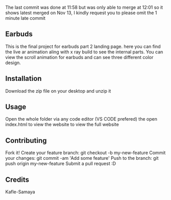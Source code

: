 The last commit was done at 11:58 but was only able to merge at 12:01 so it shows latest merged on Nov 13, I kindly request you to please omit the 1 minute late commit


## Earbuds
This is the final project for earbuds part 2 landing page. here you can find the live ar animation aling with x ray build to see the internal parts. You can view the scroll animation for earbuds and can see three different color design. 

## Installation
Download the zip file on your desktop and unzip it

## Usage
Open the whole folder via any code editor (VS CODE prefered) the open index.html to view the website to view the full website

## Contributing
Fork it!
Create your feature branch: git checkout -b my-new-feature
Commit your changes: git commit -am 'Add some feature'
Push to the branch: git push origin my-new-feature
Submit a pull request :D

## Credits
Kafle-Samaya
